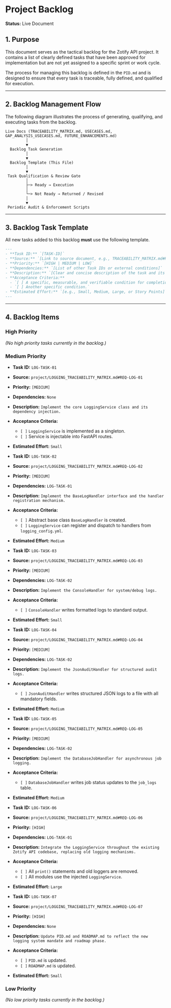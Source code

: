 # Project Backlog

**Status:** Live Document

## 1. Purpose

This document serves as the tactical backlog for the Zotify API project. It contains a list of clearly defined tasks that have been approved for implementation but are not yet assigned to a specific sprint or work cycle.

The process for managing this backlog is defined in the `PID.md` and is designed to ensure that every task is traceable, fully defined, and qualified for execution.

---

## 2. Backlog Management Flow

The following diagram illustrates the process of generating, qualifying, and executing tasks from the backlog.

```text
Live Docs (TRACEABILITY_MATRIX.md, USECASES.md, GAP_ANALYSIS_USECASES.md, FUTURE_ENHANCEMENTS.md)
         │
         ▼
  Backlog Task Generation
         │
         ▼
  Backlog Template (This File)
         │
         ▼
 Task Qualification & Review Gate
         │
         ├─> Ready → Execution
         │
         └─> Not Ready → Returned / Revised
         │
         ▼
 Periodic Audit & Enforcement Scripts
```

---

## 3. Backlog Task Template

All new tasks added to this backlog **must** use the following template.

```markdown
---
- **Task ID:** `[TASK-ID]`
- **Source:** `[Link to source document, e.g., TRACEABILITY_MATRIX.md#REQ-001]`
- **Priority:** `[HIGH | MEDIUM | LOW]`
- **Dependencies:** `[List of other Task IDs or external conditions]`
- **Description:** `[Clear and concise description of the task and its goal.]`
- **Acceptance Criteria:**
  - `[ ] A specific, measurable, and verifiable condition for completion.`
  - `[ ] Another specific condition.`
- **Estimated Effort:** `[e.g., Small, Medium, Large, or Story Points]`
---
```

---

## 4. Backlog Items

### High Priority

*(No high priority tasks currently in the backlog.)*

### Medium Priority

- **Task ID:** `LOG-TASK-01`
- **Source:** `project/LOGGING_TRACEABILITY_MATRIX.md#REQ-LOG-01`
- **Priority:** `[MEDIUM]`
- **Dependencies:** `None`
- **Description:** `Implement the core LoggingService class and its dependency injection.`
- **Acceptance Criteria:**
  - `[ ]` `LoggingService` is implemented as a singleton.
  - `[ ]` Service is injectable into FastAPI routes.
- **Estimated Effort:** `Small`

- **Task ID:** `LOG-TASK-02`
- **Source:** `project/LOGGING_TRACEABILITY_MATRIX.md#REQ-LOG-02`
- **Priority:** `[MEDIUM]`
- **Dependencies:** `LOG-TASK-01`
- **Description:** `Implement the BaseLogHandler interface and the handler registration mechanism.`
- **Acceptance Criteria:**
  - `[ ]` Abstract base class `BaseLogHandler` is created.
  - `[ ]` `LoggingService` can register and dispatch to handlers from `logging_config.yml`.
- **Estimated Effort:** `Medium`

- **Task ID:** `LOG-TASK-03`
- **Source:** `project/LOGGING_TRACEABILITY_MATRIX.md#REQ-LOG-03`
- **Priority:** `[MEDIUM]`
- **Dependencies:** `LOG-TASK-02`
- **Description:** `Implement the ConsoleHandler for system/debug logs.`
- **Acceptance Criteria:**
  - `[ ]` `ConsoleHandler` writes formatted logs to standard output.
- **Estimated Effort:** `Small`

- **Task ID:** `LOG-TASK-04`
- **Source:** `project/LOGGING_TRACEABILITY_MATRIX.md#REQ-LOG-04`
- **Priority:** `[MEDIUM]`
- **Dependencies:** `LOG-TASK-02`
- **Description:** `Implement the JsonAuditHandler for structured audit logs.`
- **Acceptance Criteria:**
  - `[ ]` `JsonAuditHandler` writes structured JSON logs to a file with all mandatory fields.
- **Estimated Effort:** `Medium`

- **Task ID:** `LOG-TASK-05`
- **Source:** `project/LOGGING_TRACEABILITY_MATRIX.md#REQ-LOG-05`
- **Priority:** `[MEDIUM]`
- **Dependencies:** `LOG-TASK-02`
- **Description:** `Implement the DatabaseJobHandler for asynchronous job logging.`
- **Acceptance Criteria:**
  - `[ ]` `DatabaseJobHandler` writes job status updates to the `job_logs` table.
- **Estimated Effort:** `Medium`

- **Task ID:** `LOG-TASK-06`
- **Source:** `project/LOGGING_TRACEABILITY_MATRIX.md#REQ-LOG-06`
- **Priority:** `[HIGH]`
- **Dependencies:** `LOG-TASK-01`
- **Description:** `Integrate the LoggingService throughout the existing Zotify API codebase, replacing old logging mechanisms.`
- **Acceptance Criteria:**
  - `[ ]` All `print()` statements and old loggers are removed.
  - `[ ]` All modules use the injected `LoggingService`.
- **Estimated Effort:** `Large`

- **Task ID:** `LOG-TASK-07`
- **Source:** `project/LOGGING_TRACEABILITY_MATRIX.md#REQ-LOG-07`
- **Priority:** `[HIGH]`
- **Dependencies:** `None`
- **Description:** `Update PID.md and ROADMAP.md to reflect the new logging system mandate and roadmap phase.`
- **Acceptance Criteria:**
  - `[ ]` `PID.md` is updated.
  - `[ ]` `ROADMAP.md` is updated.
- **Estimated Effort:** `Small`

### Low Priority

*(No low priority tasks currently in the backlog.)*
